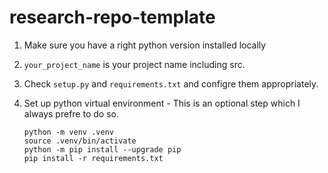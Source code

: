 # research-repo-template

1. Make sure you have a right python version installed locally

2. `your_project_name` is your project name including src.

3. Check `setup.py` and `requirements.txt` and configre them appropriately.

4. Set up python virtual environment - This is an optional step which I always prefre to do so.

    ```
    python -m venv .venv
    source .venv/bin/activate
    python -m pip install --upgrade pip
    pip install -r requirements.txt
    ```
